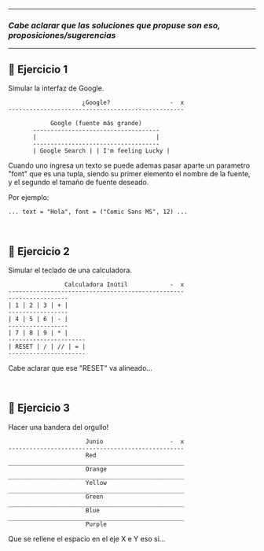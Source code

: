
---
### _Cabe aclarar que las soluciones que propuse son eso, proposiciones/sugerencias_
---

## 🥑 **Ejercicio 1**

Simular la interfaz de Google.

```
                     ¿Google?                 -  x 
--------------------------------------------------

            Google (fuente más grande)
       ------------------------------------
       |                                  |
       ------------------------------------
       | Google Search | | I'm feeling Lucky |

```

Cuando uno ingresa un texto se puede ademas pasar aparte un parametro "font" que es una tupla, siendo su primer elemento el nombre de la fuente, y el segundo el tamaño de fuente deseado. 

Por ejemplo:

```
... text = "Hola", font = ("Comic Sans MS", 12) ... 
```

<br/>

## 🥑 **Ejercicio 2**

Simular el teclado de una calculadora.

```
                Calculadora Inútil            -  x 
--------------------------------------------------
-----------------
| 1 | 2 | 3 | + |
-----------------
| 4 | 5 | 6 | - |
-----------------
| 7 | 8 | 9 | * |
----------------------
| RESET | / | // | = |
----------------------
```

Cabe aclarar que ese "RESET" va alineado...

<br/>

## 🥑 **Ejercicio 3**

Hacer una bandera del orgullo!

```
                      Junio                   -  x 
--------------------------------------------------
                      Red
__________________________________________________
                      Orange
__________________________________________________
                      Yellow
__________________________________________________
                      Green
__________________________________________________
                      Blue
__________________________________________________
                      Purple
```

Que se rellene el espacio en el eje X e Y eso si...
